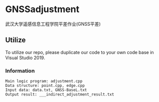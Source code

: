 # GNSSadjustment
武汉大学遥感信息工程学院平差作业(GNSS平差)

## Utilize

To utilize our repo, please duplicate our code to your own code base in Visual Studio 2019.

### Information

```
Main logic program: adjustment.cpp
Data structure: point.cpp, edge.cpp
Input data: data.txt, GNSS-BaseL.txt
Output result: ___indirect_adjustment_result.txt
```
